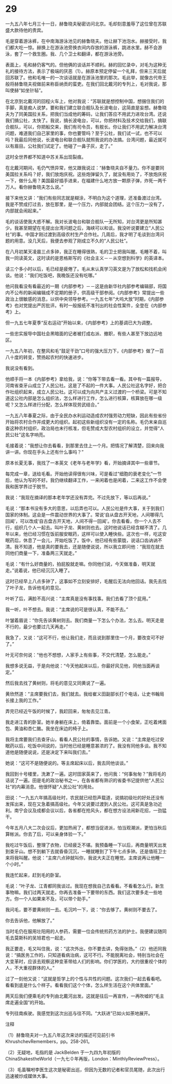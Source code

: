 # 29

一九五八年七月三十一日，赫鲁晓夫秘密访问北京。毛却刻意羞辱了这位曾在苏联盛大款待他的贵宾。

毛是穿着游泳裤，在中南海游泳池见的赫鲁晓夫。他让赫下池泡水。赫接受时，我们都大吃一惊。赫换上在游泳池旁换衣间内存放的游泳裤，跳进水里。赫不会游泳，套了一个救生圈。我、几个卫士和翻译，都在游泳池旁。

表面上，毛和赫仍客气的。但他俩的谈话并不顺利。赫的回忆录中，对毛为这种无礼的接待方法，表示了极端的厌恶（1）。赫原本预定停留一个礼拜，但来三天后就回苏联了。他和毛唯一的一次谈话就是在游泳池里的那次。毛此举，就像古代帝王般将赫鲁晓夫视做前来称臣纳贡的蛮吏。在我们回北戴河的专列上，毛对我说，那叫使赫“如坐针毡”。

在北京到北戴河的回程火车上，他对我说：“苏联就是想控制中国，想捆住我们的手脚，真是痴人说梦。要和我们建立联合舰队及长波电台，这简直是妄想。赫鲁晓夫为了同美国拉关系，把我们当成他的筹码，让我们答应不用武力进攻台湾。还说我们搞公社，太快了。我说，搞长波电台，可以，你把材料及技术交给我们，搞联合舰队，可以，你把船交来，我们有司令员，有舰长。你让我们不用武力解决台湾问题，难道我们自己家里的事，你也要管吗？至于公社，我们试一试，也不可以吗？我最后同他说，长波电台和联合舰队就照我说的办法搞。台湾问题，最近就可以有眉目。公社我们试定了。他碰了一鼻子灰，走了。”

这时全世界都不知道中苏关系出现裂痕。

在北戴河期间，毛仍气愤异常，他又跟我说过：“赫鲁晓夫自不量力。你不是要同美国拉关系吗？好，我们放炮庆祝。这些炮弹留久了，就没有用处了，不放炮庆祝一下，做什么用？美国最好插手进来，在福建什么地方放一颗原子弹，炸死一两千万人。看你赫鲁晓夫怎么说。”

接下来他又讲：“我们有些同志就是糊涂，不明白为这个道理，还准备渡过台湾。我是不赞成打过去，放在那里，是一个压力，内部就会团结。这个压力一没有了，内部就会闹起来。”

毛的谈话使我大惑不解。我对长波电台和联合舰队一无所知，对台湾更是所知甚少。我甚至期望在毛提出台湾问题之后，海峡可以和谈。我没听说要建立“人民公社”的事。中国才刚过渡到高级农村生产合作社。几周后，我才明了毛谈到台湾问题的用意。没几天后，我便去参观了刚成立不久的“人民公社”。

在八月初某天凌晨三点多钟，我正在睡得很熟，毛的卫士把我叫醒。毛睡不着，叫我一同读英文，这时读的是恩格斯写的《社会主义－－从空想到科学》的英译本。

读三个多小时以后，毛已经是疲倦了。毛从末认真学习英文是为了放松和找机会闲谈。他说：“我们吃饭吧，我晚饭还没有吃哪。”

他问我看没有看最近的一期《内部参考》－－这是由新华社内部参考编辑部，将国内不公布的新闻编辑成不定期的册子，供高级干部参阅。《内部参考》常提出一些政治上很敏感的消息，以供中央领导参考。一九五七年“大呜大放”时期，《内部参考》也对党提出严厉批评。有时一般报纸不准刊出的社会性案件，全登在《内部参考》上。

但一九五七年夏季“反右运动”开始以来，《内部参考》上的基调已大为调整。

一些忠实报导中国社会黑暗面的记者被打成右派、撤职，有些人甚至下放边远地区。

一九五八年初，在整风和毛“鼓足干劲”口号的强大压力下，《内部参考》做了一百八十度的转变，赞扬起农村的快速进步。

我说没有看到。

他顺手将一本《内部参考》拿给我，说：“你等下带去看一看。其中有一篇报导，河南省查牙山成立了人民公社。这是了不起的一件大事。人民公社这名字好，把合作社组织起来，成立人民公社。这可以成为向共产主义过渡的一个桥梁。可是不知道这公社内部是怎么组织法，怎么样进行工作，怎么进行核算，核算放在哪一级呢？又怎么样进行分配，怎么样体现劳武结合。”

一九五八年春夏之际，由于全民办水利运动造成农村强劳动力短缺，因此有些省份开始将农村合作并成更大的组织。起初这些新组织没有一定的名称。毛仍末亲自巡查这种农村组织，政治局也末行核准，但毛赞成大型农村组织的设立，并觉得“人民公社”这名字响亮。

毛接着说：“我想让你去看看，到那里去住上一个月。把情况了解清楚，回来向我讲一讲。你现在手头上还有什么事吗？”

原本长夏无事，我找了一本英文《老年与老年学》看，开始摘译其中一些章节。

每完成一章，送给毛看。开始他读得很有兴味，可是看过“细胞的衰老变化”一节后，他认为写的不好。我仍继续翻译工作，一来闲着也是闲着，二来这工作不会使我和医学界过于脱节。

我说：“我现在摘译的那本老年学还没有弄完。不过先放下，等以后再说。”

毛说：“那本书没有多大的意思，以后弄也可以。人民公社是件大事，关于到我们国家的体制。这会是一件震动世界的大事了。常说‘自从盘古开天地，人间哪得几回闻’，可以改成‘自古盘古开天地，人间不得一回闻’。你去看看，你一个人去不行，组织几个人一起去。叫叶子龙、黄树则也去。这时他说话已经含糊不清了。几年以来，他已经习惯在饭前服安眠药，这样可以使入睡快些。这次也一样，吃这安眠药后，休息了一会儿，开始吃饭了。饭中，他已经有些蒙胧，说话口齿讷讷不清。我不知道，他是真的要我去，还是随便说说，所以我立即问他：“我现在就去同他们商量一下，准备两三天就走。”

毛说：“有什么好商量的，拍屁股就走嘛。你同他们说，今天做准备，明天就走。”说着说，他已经沉沉入睡了。

这时已经早上八点多钟了，这事如不立刻安排好，毛醒后无法向他回话。我先去找了叶子龙，告诉他毛的意见。

叶听了后，满脸不高兴说：“主席真是没有事找事。我们去看了顶个屁用。”

我一听，叶不想去。我说：“主席说的可是很认真，不能不去。”

叶皱着眉说：“你先告诉黄树则去。我们商量一下怎么个办法，怎么去。明天走是不行的，最少也要过几天再走。”

我急了，又说：“这可不行，他让我们走，而且说到那里住一个月，要改变可不好了。”

叶无可奈何说：“他也不想想，人家手上有些事，不交代清楚，怎么能走。”

我想多说无益，于是向他说：“今天他起床以后，你最好风见他，同他当面再谈定。”

然后我去找了黄树则，将毛的意见又同黄说了一遍。

黄欣然道：“主席要我们去，我们就去。我给崔义田副部长打个电话，让史书翰局长接上我的工作。”

弄完已经近午饭的时候了，我赶回来，匆匆去见江青。

我走进江青的卧室。她半身躺在床上，倚着靠垫。面前是一个小食架，正吃着烤面包、黄油和杏仁酪。我坐在床边的椅子上。

我将主席要我们去查牙山，看看人民公社的事情，告诉她。又说：“主席是吃过安眠药以后，吃饭中间说的，当时他已经是睡意甚浓的了。我没有同他多谈。我不知道他是随便说说，还是决定下来叫我们去。”

她说：“这可不是随便说的。等主席起床以后，我去同他谈谈。”

我回到十号楼里，洗漱了一遍。这时田家英来了，他问我：“何事匆匆？”我将毛的话说了一遍。田是毛的政治秘书之一，在各省都有熟识的省委书记提供他“人民公社”的内幕消息。他很怀疑“人民公社”的用处。

田说：“一九五六年搞高级社时，农民就已经怨声载道，说搞初级社的好处还没有发挥出来，现在又急着搞高级社。今年又说要过渡到人民公社。这可真是急功近利。南宁会议及成都会议以后，各省都在抢风头，都在想方设法闹新花招，一劲猛干。

今年五月八大二次会议后，更加热闹了，都想当促进派，怕当观潮派，更怕当秋后算帐派。你去了后，可以亲身体验一下。”

我吃过午饭后，整理了衣物，已经疲乏不堪。我预备睡一下以后，再商量明天出发到查牙山。想不到躺下去就昏昏沉沉，一睡就睡到了下午七点多钟。还是值班卫士来将我叫醒。他说：“主席六点钟就叫你，我说大夫正在睡觉。主席说再让他睡一个小时。”

我连忙起来，赶到毛的卧室。

毛说：“叶子龙、江青都同我谈过。我现在想我自己去看看。不看看怎么行。新生事物嘛。我们过两天就走。你再去准备一下要带的东西。我们这次要多走一些地方。你一个人如果来不及，可以带个助手。”

我问毛，要不要黄树则一去。毛沉吟一下，说：“你去够了。黄树则不要去了。

你去告诉他，他解放了。”

当时毛仍在服用壮阳用的人参药，需要一位会传统煎药方法的护士。我便建议随同毛去莫斯科的吴旭君也一起走。

我正要走，毛又叫住我，说：“这次外出，你不要去讲，免得张扬。”（2）他还同我说：“搞医务工作的，只知道看病治病，这可不行。不能脱离社会，特别当社会在大变革时，应该去观察这种变革带给人们的影响。你们学医的，大约很重视个体的人，不大重视群体的人。”

过了一刻他又说：“这就是哲学上的个性与共性的问题。这次我们一起去看看吧。看看到底是什么个样子。看看我们这个个体，怎么样生活在这个共体里面。”

两天后我们便乘毛的专列由北戴河出发。这就是往后一再宣传，一再吹嘘的“毛主席走遍全国”的开始。

专列往南疾驶。我感觉到这次出巡与往不同。“大跃进”已如火如荼地展开。

注释

（1）赫鲁晓夫对一九五八年这次来访的描述可见前引书 KhrushchevRemembers，pp。258-261。

（2）无疑地，毛指的是 JackBelden 于一九四九年初版的 ChinaShakestheWorld（一九七０年再版，London：MinthlyReviewPress）。

（3）毛虽嘱咐李医生这次是秘密出巡，但因为无数的记者和官员尾随，此次出行迅速被炒成媒体大事。
